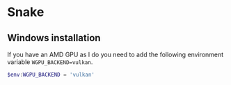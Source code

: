 # Snake

## Windows installation

If you have an AMD GPU as I do you need to add the following environment
variable `WGPU_BACKEND=vulkan`.

```powershell
$env:WGPU_BACKEND = 'vulkan'
```
